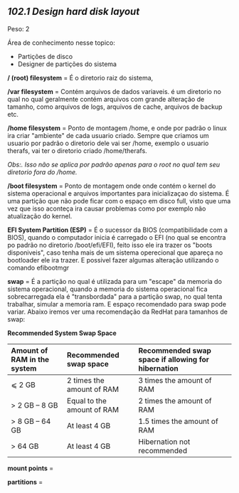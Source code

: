 ## ***102.1 Design hard disk layout***

Peso: 2

Área de conhecimento nesse topico:

* Partições de disco
* Designer de partições do sistema


**/ (root) filesystem** = É o diretorio raiz do sistema, 

**/var filesystem** = Contém arquivos de dados variaveis. é um diretorio no qual no qual geralmente contém arquivos com grande alteração de tamanho, como arquivos de logs, arquivos de cache, arquivos de backup etc.

**/home filesystem** = Ponto de montagem /home, e onde por padrão o linux ira criar "ambiente" de cada usuario criado. Sempre que criamos um usuario por padrão o diretorio dele vai ser /home, exemplo o usuario therafs, vai ter o diretorio criado /home/therafs. 

*Obs:. Isso não se aplica por padrão apenas para o root no qual tem seu diretorio fora do /home.*

**/boot filesystem** = Ponto de montagem onde onde contém o kernel do sistema operacional e arquivos importantes para inicializaçao do sistema.  É uma partição que não pode ficar com o espaço em disco full, visto que uma vez que isso aconteça ira causar problemas como por exemplo não atualização do kernel. 

**EFI System Partition (ESP)** = É o sucessor da BIOS (compatibilidade com a BIOS), quando o computador inicia é carregado o EFI (no qual se encontra po padrão no diretorio /boot/efi/EFI), feito isso ele ira trazer os "boots disponiveis", caso tenha mais de um sistema operecional que apareça no bootloader ele ira trazer. E possivel fazer algumas alteração utilizando o comando efibootmgr

**swap** = É a partição no qual é utilizada para um "escape" da memoria do sistema operacional, quando a memoria do sistema operacional fica sobrecarregada ela é "transbordada" para a partição swap, no qual tenta trabalhar, simular a memoria ram. E espaço recomendado para swap pode variar. Abaixo iremos ver uma recomendação da RedHat para tamanhos de swap:

</div><div class="table" id="tb-recommended-system-swap-space"><p class="title"><strong>Recommended System Swap Space</strong></p><div class="table-contents"><table class="lt-4-cols lt-7-rows" summary="Recommended System Swap Space"><colgroup><col align="left" class="col1"><!--Empty--></col><col align="left" class="col2"><!--Empty--></col><col align="left" class="col3"><!--Empty--></col></colgroup><thead><tr><th align="left" id="idm140030158357824" scope="col"> Amount of RAM in the system </th><th align="left" id="idm140030201662832" scope="col"> Recommended swap space </th><th align="left" id="idm140030228646336" scope="col"> Recommended swap space if allowing for hibernation </th></tr></thead><tbody><tr><td align="left" headers="idm140030158357824"> ⩽ 2 GB </td><td align="left" headers="idm140030201662832"> 2 times the amount of RAM </td><td align="left" headers="idm140030228646336"> 3 times the amount of RAM </td></tr><tr><td align="left" headers="idm140030158357824"> &gt; 2 GB – 8 GB </td><td align="left" headers="idm140030201662832"> Equal to the amount of RAM </td><td align="left" headers="idm140030228646336"> 2 times the amount of RAM </td></tr><tr><td align="left" headers="idm140030158357824"> &gt; 8 GB – 64 GB </td><td align="left" headers="idm140030201662832"> At least 4 GB </td><td align="left" headers="idm140030228646336"> 1.5 times the amount of RAM </td></tr><tr><td align="left" headers="idm140030158357824"> &gt; 64 GB </td><td align="left" headers="idm140030201662832"> At least 4 GB </td><td align="left" headers="idm140030228646336"> Hibernation not recommended </td></tr></tbody></table></div></div><div class="para">
		
	

**mount points** = 

**partitions** = 